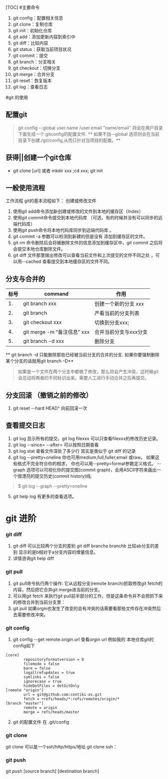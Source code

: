 [TOC]
#主要命令
1. git config：配置相关信息
2. git clone：复制仓库
3. git init：初始化仓库
4. git add：添加更新内容到索引中
5. git diff：比较内容
7. git status：获取当前项目状况
8. git commit：提交
9. git branch：分支相关
10. git checkout：切换分支
11. git merge：合并分支
12. git reset：恢复版本
13. git log：查看日志

#git 的使用

## 配置git  
>git config --global user.name /user.email "name/email"
 将会在用户目录下面生成一个.gitconfig的配置文件.
 ** 如果不加--global 选项则会在当前目录下创建./git/config,从而只针对当项目的配置。**
## 获得||创建一个git仓库

* git clone [url] 或者 mkdir xxx ;cd xxx; git init

## 一般使用流程

工作流程
git的基本流程如下：
创建或修改文件
1. 使用git add命令添加新创建或修改的文件到本地的缓存区（Index）
2. 使用git commit命令提交到本地代码库
（可选，有的时候并没有可以同步的远端代码库）
3. 使用git push命令将本地代码库同步到远端代码库 。
4. git commit -a 参数可以检测到新建的但是没有 添加到缓存区的文件。
5. git rm 命令删除后会将被删除文件的信息添加到缓存区中，git commit 之后将会提交本地仓库删除文件。
6. git diff 文件那里做出修改可以查看当前文件和上次提交的文件不同之处 ，可以用--cached 查看提交到本地缓存区的文件不同。

## 分支与合并的
|标号|command|作用|
|-------|--------|------|
|1. |git branch xxx   |            创建一个新的分支 xxx|
|2.| git branch      |             产看当前的分支列表|
|3.| git checkout xxx |切换到分支xxx;|
|4. |git merge -m “备注信息”  xxx |合并当前分支与xxx分支|
|5. |git branch -d xxx|删除分支|

** git branch -d 只能删除那些已经被当前分支的合并的分支. 如果你要强制删除某个分支的话就用git branch –D**

> 如果是一个文件在两个分支中都做了修改，那么将会产生冲突，这时候git会总动将两者的不同标识出来。需要人工进行手动合并之后再提交。

## 分支回滚 （撤销之前的修改）
1. git reset --hard HEAD^ 向前回滚一次 

## 查看提交日志 
1. git log 显示所有的提交。git log filexxx 可以只查看filexxx的修改历史记录。
2. git log --since=<date> --after=<date> 可以按照日期查看
3. git log stat 查看文件深处了多少行 其实是类似于 git diff 的记录
4. git log --pretty=oneline 你也可用medium,full,fuller,email 或raw。 如果这些格式不完全符合你的相求， 你也可以用--pretty=format参数定义格式。
--graph 选项可以可视化你的提交图(commit graph)，会用ASCII字符来画出一个很漂亮的提交历史(commit history)线;

> $ git log --graph --pretty=oneline
5. git help log 有更多的查看选项。

# git 进阶
### git diff 
1. git diff 可以比较两个分支的差别 git diff brancha branchb 比较ab分支的差别 显示的是b相对于a分支内容的增量信息。
2. 详情咨询git help diff

### git pull 
1. git pull命令执行两个操作: 它从远程分支(remote branch)抓取修改git fetch的内容，然后把它合并git merge进当前的分支。
2. 可以用git fetch 来执行git pull前半部分的工作，但是这条命令并不会把抓下来的修改合并到当前分支里：
3. git pull 如果orgin也发生了改变的会有冲突的话需要看那些文件存在冲突然后去需要修改冲突。

### git config 
1. git config --get remote.origin.url 查看orgin url
例如我的 本地仓库git的config如下
``` git 
[core]
        repositoryformatversion = 0
        filemode = false
        bare = false
        logallrefupdates = true
        symlinks = false
        ignorecase = true
        hideDotFiles = dotGitOnly
[remote "origin"]
        url = git@github.com:contiki-os.git
        fetch = +refs/heads/*:refs/remotes/origin/*
[branch "master"]
        remote = origin
        merge = refs/heads/master
```
2. git 的配置文件 在 .git/config

### git clone
git clone 可以是一个ssh/http/https/地址  git clone ssh：

### git push
git push \[source branch\] \[destination branch\]
